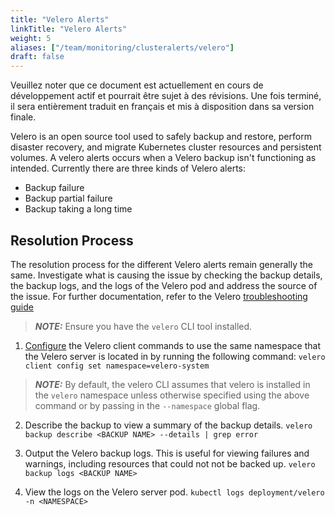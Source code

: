 ```yaml
---
title: "Velero Alerts"
linkTitle: "Velero Alerts"
weight: 5
aliases: ["/team/monitoring/clusteralerts/velero"]
draft: false
---
```


<gcds-alert alert-role="danger" container="full" heading="Avis de traduction" hide-close-btn="true" hide-role-icon="false" is-fixed="false" class="hydrated mb-400">
<gcds-text>Veuillez noter que ce document est actuellement en cours de développement actif et pourrait être sujet à des révisions. Une fois terminé, il sera entièrement traduit en français et mis à disposition dans sa version finale.</gcds-text>
</gcds-alert>


Velero is an open source tool used to safely backup and restore, perform disaster recovery, and migrate Kubernetes cluster resources and persistent volumes. A velero alerts occurs when a Velero backup isn't functioning as intended. Currently there are three kinds of Velero alerts:

- Backup failure
- Backup partial failure
- Backup taking a long time

## Resolution Process

The resolution process for the different Velero alerts remain generally the same. Investigate what is causing the issue by checking the backup details, the backup logs, and the logs of the Velero pod and address the source of the issue. For further documentation, refer to the Velero [troubleshooting guide](https://velero.io/docs/v1.3.2/troubleshooting/)

> **_NOTE:_**  Ensure you have the `velero` CLI tool installed.

1. [Configure](https://velero.io/docs/v0.11.0/namespace/) the Velero client commands to use the same namespace that the Velero server is located in by running the following command:
`
velero client config set namespace=velero-system
`

> **_NOTE:_**  By default, the velero CLI assumes that velero is installed in the `velero` namespace unless otherwise specified using the above command or by passing in the `--namespace` global flag.

2. Describe the backup to view a summary of the backup details.
`
velero backup describe <BACKUP NAME> --details | grep error
`

3. Output the Velero backup logs. This is useful for viewing failures and warnings, including resources that could not not be backed up.
`
velero backup logs <BACKUP NAME>
`

4. View the logs on the Velero server pod.
`
kubectl logs deployment/velero  -n <NAMESPACE>
`
